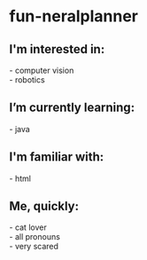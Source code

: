 <h1> fun-neralplanner </h1>

<h2> I'm interested in: </h2>
<p> 
  - computer vision <br>
  - robotics 
</p>

<h2> I’m currently learning: </h2>
<p> 
  - java
</p>

<h2> I'm familiar with: </h2>
<p> 
  - html 
</p>

<h2> Me, quickly: </h2>
<p>
  - cat lover <br>
  - all pronouns <br>
  - very scared
</p>
